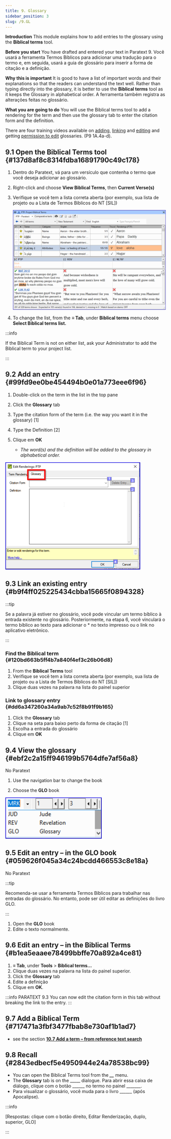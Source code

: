 ```yaml
---
title: 9. Glossary
sidebar_position: 3
slug: /9.GL
---
```


**Introduction**  This module explains how to add entries to the glossary using the **Biblical terms** tool.

**Before you start**  You have drafted and entered your text in Paratext 9. Você usará a ferramenta Termos Bíblicos para adicionar uma tradução para o termo e, em seguida, usará a guia de glossário para inserir a forma de citação e a definição.

**Why this is important**  It is good to have a list of important words and their explanations so that the readers can understand the text well. Rather than typing directly into the glossary, it is better to use the **Biblical terms** tool as it keeps the Glossary in alphabetical order. A ferramenta também registra as alterações feitas no glossário.

**What you are going to do**  You will use the Biblical terms tool to add a rendering for the term and then use the glossary tab to enter the citation form and the definition.

There are four training videos available on [adding](https://vimeo.com/manage/videos/451195974), [linking](https://vimeo.com/manage/videos/499553868) and [editing](https://vimeo.com/manage/videos/503489533) and getting [permission to edit](https://vimeo.com/manage/videos/476293601) glossaries. (P9 1A.4a-d).

## 9.1 Open the Biblical Terms tool {#137d8af8c8314fdba16891790c49c178}

1. Dentro do Paratext, vá para um versículo que contenha o termo que você deseja adicionar ao glossário.

2. Right-click and choose **View Biblical Terms**, then **Current Verse(s)**

3. Verifique se você tem a lista correta aberta (por exemplo, sua lista de projeto ou a Lista de Termos Bíblicos do NT [SIL])

    ![](./536721521.png)

4. To change the list, from the **≡ Tab**, under **Biblical terms** menu choose **Select Biblical terms list.**

:::info

If the Biblical Term is not on either list, ask your Administrator to add the Biblical term to your project list.

:::

## 9.2 Add an entry {#99fd9ee0be454494b0e01a773eee6f96}

<div class='notion-row'>
<div class='notion-column' style={{width: 'calc((100% - (min(32px, 4vw) * 1)) * 0.5)'}}>

1. Double-click on the term in the list in the top pane

2. Click the **Glossary** tab

3. Type the citation form of the term (i.e. the way you want it in the glossary) [1]

4. Type the Definition [2]

5. Clique em **OK**
    - _The word(s) and the definition will be added to the glossary in alphabetical order._

</div><div className='notion-spacer'></div>

<div class='notion-column' style={{width: 'calc((100% - (min(32px, 4vw) * 1)) * 0.5)'}}>

![](./1986832627.png)

</div><div className='notion-spacer'></div>
</div>

## 9.3 Link an existing entry {#b9f4ff025225434cbba15665f0894328}

:::tip

Se a palavra já estiver no glossário, você pode vincular um termo bíblico à entrada existente no glossário. Posteriormente, na etapa 6, você vinculará o termo bíblico ao texto para adicionar o \* no texto impresso ou o link no aplicativo eletrônico.

:::

### Find the Biblical term {#120bd663b5ff4b7a840f4ef3c26b06d8}

1. From the **Biblical Terms** tool
2. Verifique se você tem a lista correta aberta (por exemplo, sua lista de projeto ou a Lista de Termos Bíblicos do NT [SIL])
3. Clique duas vezes na palavra na lista do painel superior

### Link to glossary entry {#dd6a347260a34a9ab7c52f8b91f9b165}

1. Click the **Glossary** tab
2. Clique na seta para baixo perto da forma de citação [1]
3. Escolha a entrada do glossário
4. Clique em **OK**

## 9.4 View the glossary {#ebf2c2a15ff946199b5764dfe7af56a8}

No Paratext

<div class='notion-row'>
<div class='notion-column' style={{width: 'calc((100% - (min(32px, 4vw) * 1)) * 0.5)'}}>

1. Use the navigation bar to change the book

2. Choose the **GLO** book

</div><div className='notion-spacer'></div>

<div class='notion-column' style={{width: 'calc((100% - (min(32px, 4vw) * 1)) * 0.5)'}}>

![](./1353885956.png)

</div><div className='notion-spacer'></div>
</div>

## 9.5 Edit an entry – in the GLO book {#059626f045a34c24bcdd466553c8e18a}

No Paratext

:::tip

Recomenda-se usar a ferramenta Termos Bíblicos para trabalhar nas entradas do glossário. No entanto, pode ser útil editar as definições do livro GLO.

:::

1. Open the **GLO** book
2. Edite o texto normalmente.

## 9.6 Edit an entry – in the Biblical Terms {#b1ea5eaaee78499bbffe70a892a4ce81}

1. **≡ Tab**, under **Tools** &gt; **Biblical terms…**
2. Clique duas vezes na palavra na lista do painel superior.
3. Click the **Glossary** tab
4. Edite a definição
5. Clique em **OK**.

:::info PARATEXT 9.3
You can now edit the citation form in this tab without breaking the link to the entry.
:::

## 9.7 Add a Biblical Term {#717471a3fbf3477fbab8e730af1b1ad7}

- see the section [**10.7 Add a term – from reference text search**](/10.BT#f683ccf4cdcf45f09c516c09c78ab277)

## 9.8 Recall {#2843edbecf5e4950944e24a78538bc99}

- You can open the Biblical Terms tool from the _**__**_ menu.
- The **Glossary** tab is on the _____ dialogue. Para abrir essa caixa de diálogo, clique com o botão \_\_\_\_\_\_ no termo no painel \_\_\_\_\_\_\_.
- Para visualizar o glossário, você muda para o livro \_\_\_\_\_\_ (após Apocalipse).

:::info

[Respostas: clique com o botão direito, Editar Renderização, duplo, superior, GLO]

:::



